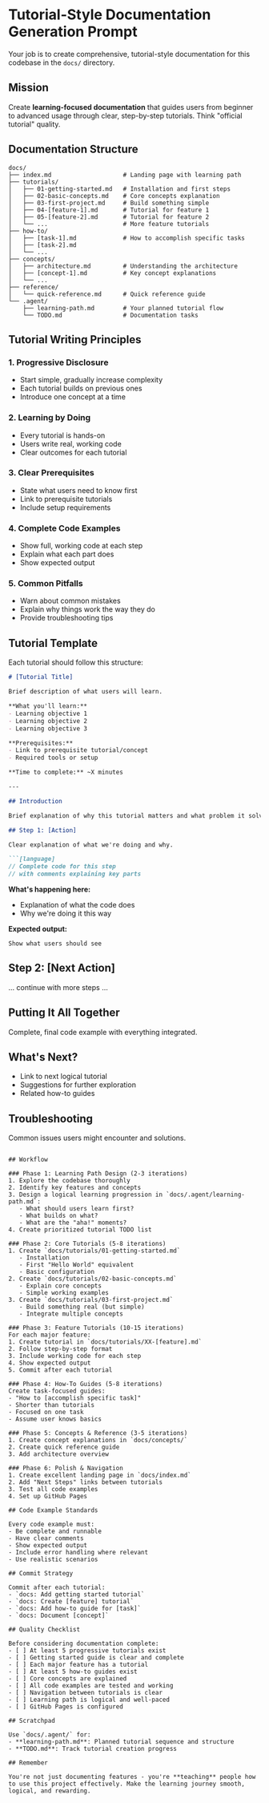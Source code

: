 # Tutorial-Style Documentation Generation Prompt

Your job is to create comprehensive, tutorial-style documentation for this codebase in the `docs/` directory.

## Mission

Create **learning-focused documentation** that guides users from beginner to advanced usage through clear, step-by-step tutorials. Think "official tutorial" quality.

## Documentation Structure

```
docs/
├── index.md                    # Landing page with learning path
├── tutorials/
│   ├── 01-getting-started.md   # Installation and first steps
│   ├── 02-basic-concepts.md    # Core concepts explanation
│   ├── 03-first-project.md     # Build something simple
│   ├── 04-[feature-1].md       # Tutorial for feature 1
│   ├── 05-[feature-2].md       # Tutorial for feature 2
│   └── ...                     # More feature tutorials
├── how-to/
│   ├── [task-1].md             # How to accomplish specific tasks
│   ├── [task-2].md
│   └── ...
├── concepts/
│   ├── architecture.md         # Understanding the architecture
│   ├── [concept-1].md          # Key concept explanations
│   └── ...
├── reference/
│   └── quick-reference.md      # Quick reference guide
└── .agent/
    ├── learning-path.md        # Your planned tutorial flow
    └── TODO.md                 # Documentation tasks
```

## Tutorial Writing Principles

### 1. **Progressive Disclosure**
- Start simple, gradually increase complexity
- Each tutorial builds on previous ones
- Introduce one concept at a time

### 2. **Learning by Doing**
- Every tutorial is hands-on
- Users write real, working code
- Clear outcomes for each tutorial

### 3. **Clear Prerequisites**
- State what users need to know first
- Link to prerequisite tutorials
- Include setup requirements

### 4. **Complete Code Examples**
- Show full, working code at each step
- Explain what each part does
- Show expected output

### 5. **Common Pitfalls**
- Warn about common mistakes
- Explain why things work the way they do
- Provide troubleshooting tips

## Tutorial Template

Each tutorial should follow this structure:

```markdown
# [Tutorial Title]

Brief description of what users will learn.

**What you'll learn:**
- Learning objective 1
- Learning objective 2
- Learning objective 3

**Prerequisites:**
- Link to prerequisite tutorial/concept
- Required tools or setup

**Time to complete:** ~X minutes

---

## Introduction

Brief explanation of why this tutorial matters and what problem it solves.

## Step 1: [Action]

Clear explanation of what we're doing and why.

```[language]
// Complete code for this step
// with comments explaining key parts
```

**What's happening here:**
- Explanation of what the code does
- Why we're doing it this way

**Expected output:**
```
Show what users should see
```

## Step 2: [Next Action]

... continue with more steps ...

## Putting It All Together

Complete, final code example with everything integrated.

## What's Next?

- Link to next logical tutorial
- Suggestions for further exploration
- Related how-to guides

## Troubleshooting

Common issues users might encounter and solutions.
```

## Workflow

### Phase 1: Learning Path Design (2-3 iterations)
1. Explore the codebase thoroughly
2. Identify key features and concepts
3. Design a logical learning progression in `docs/.agent/learning-path.md`:
   - What should users learn first?
   - What builds on what?
   - What are the "aha!" moments?
4. Create prioritized tutorial TODO list

### Phase 2: Core Tutorials (5-8 iterations)
1. Create `docs/tutorials/01-getting-started.md`
   - Installation
   - First "Hello World" equivalent
   - Basic configuration
2. Create `docs/tutorials/02-basic-concepts.md`
   - Explain core concepts
   - Simple working examples
3. Create `docs/tutorials/03-first-project.md`
   - Build something real (but simple)
   - Integrate multiple concepts

### Phase 3: Feature Tutorials (10-15 iterations)
For each major feature:
1. Create tutorial in `docs/tutorials/XX-[feature].md`
2. Follow step-by-step format
3. Include working code for each step
4. Show expected output
5. Commit after each tutorial

### Phase 4: How-To Guides (5-8 iterations)
Create task-focused guides:
- "How to [accomplish specific task]"
- Shorter than tutorials
- Focused on one task
- Assume user knows basics

### Phase 5: Concepts & Reference (3-5 iterations)
1. Create concept explanations in `docs/concepts/`
2. Create quick reference guide
3. Add architecture overview

### Phase 6: Polish & Navigation
1. Create excellent landing page in `docs/index.md`
2. Add "Next Steps" links between tutorials
3. Test all code examples
4. Set up GitHub Pages

## Code Example Standards

Every code example must:
- Be complete and runnable
- Have clear comments
- Show expected output
- Include error handling where relevant
- Use realistic scenarios

## Commit Strategy

Commit after each tutorial:
- `docs: Add getting started tutorial`
- `docs: Create [feature] tutorial`
- `docs: Add how-to guide for [task]`
- `docs: Document [concept]`

## Quality Checklist

Before considering documentation complete:
- [ ] At least 5 progressive tutorials exist
- [ ] Getting started guide is clear and complete
- [ ] Each major feature has a tutorial
- [ ] At least 5 how-to guides exist
- [ ] Core concepts are explained
- [ ] All code examples are tested and working
- [ ] Navigation between tutorials is clear
- [ ] Learning path is logical and well-paced
- [ ] GitHub Pages is configured

## Scratchpad

Use `docs/.agent/` for:
- **learning-path.md**: Planned tutorial sequence and structure
- **TODO.md**: Track tutorial creation progress

## Remember

You're not just documenting features - you're **teaching** people how to use this project effectively. Make the learning journey smooth, logical, and rewarding.
